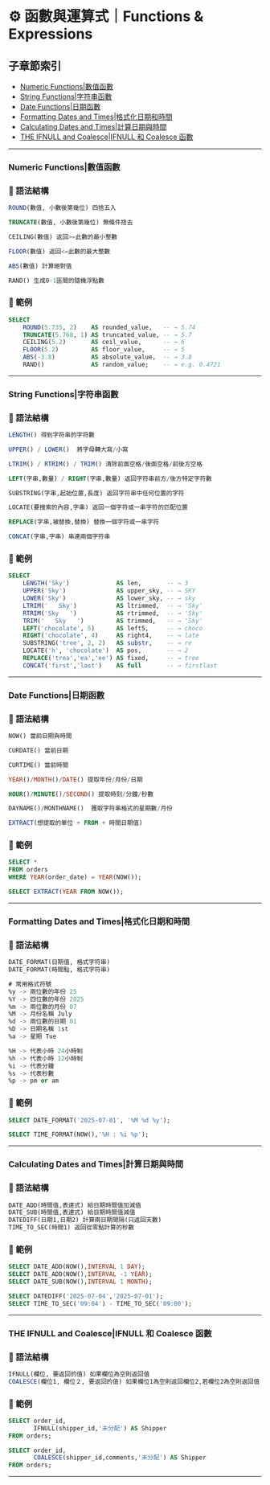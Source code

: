 # ⚙️ 函數與運算式｜Functions & Expressions

## 子章節索引
- [Numeric Functions|數值函數](#numeric-functions數值函數)
- [String Functions|字符串函數](#string-functions字符串函數)
- [Date Functions|日期函數](#date-functions日期函數)
- [Formatting Dates and Times|格式化日期和時間](#formatting-dates-and-times格式化日期和時間)
- [Calculating Dates and Times|計算日期與時間](#calculating-dates-and-times計算日期與時間)
- [THE IFNULL and Coalesce|IFNULL 和 Coalesce 函數](#the-ifnull-and-coalesceifnull-和-coalesce-函數)

---

### Numeric Functions|數值函數

### 📌 語法結構
```sql
ROUND(數值, 小數後第幾位) 四捨五入

TRUNCATE(數值, 小數後第幾位) 無條件捨去

CEILING(數值) 返回>=此數的最小整數

FLOOR(數值) 返回<=此數的最大整數

ABS(數值) 計算絕對值

RAND() 生成0-1區間的隨機浮點數
```
### 📘 範例
```sql
SELECT
    ROUND(5.735, 2)    AS rounded_value,   -- → 5.74
    TRUNCATE(5.768, 1) AS truncated_value, -- → 5.7
    CEILING(5.2)       AS ceil_value,      -- → 6
    FLOOR(5.2)         AS floor_value,     -- → 5
    ABS(-3.8)          AS absolute_value,  -- → 3.8
    RAND()             AS random_value;    -- → e.g. 0.4721
```
---

### String Functions|字符串函數

### 📌 語法結構
```sql
LENGTH() 得到字符串的字符數

UPPER() / LOWER()  將字母轉大寫/小寫

LTRIM() / RTRIM() / TRIM() 清除前面空格/後面空格/前後方空格

LEFT(字串,數量) / RIGHT(字串,數量) 返回字符串前方/後方特定字符數

SUBSTRING(字串,起始位置,長度) 返回字符串中任何位置的字符

LOCATE(要搜索的內容,字串) 返回一個字符或一串字符的匹配位置

REPLACE(字串,被替換,替換) 替換一個字符或一串字符

CONCAT(字串,字串) 串連兩個字符串
```

### 📘 範例
```sql
SELECT 
    LENGTH('Sky')             AS len,       -- → 3
    UPPER('Sky')              AS upper_sky, -- → SKY
    LOWER('Sky')              AS lower_sky, -- → sky
    LTRIM('   Sky')           AS ltrimmed,  -- → 'Sky'
    RTRIM('Sky   ')           AS rtrimmed,  -- → 'Sky'
    TRIM('   Sky   ')         AS trimmed,   -- → 'Sky'
    LEFT('chocolate', 5)      AS left5,     -- → choco
    RIGHT('chocolate', 4)     AS right4,    -- → late
    SUBSTRING('tree', 2, 2)   AS substr,    -- → re
    LOCATE('h', 'chocolate')  AS pos,       -- → 2
    REPLACE('trea','ea','ee') AS fixed,     -- → tree
    CONCAT('first','last')    AS full       -- → firstlast
```
---

### Date Functions|日期函數

### 📌 語法結構
```sql
NOW() 當前日期與時間

CURDATE() 當前日期

CURTIME() 當前時間

YEAR()/MONTH()/DATE() 提取年份/月份/日期

HOUR()/MINUTE()/SECOND() 提取時刻/分鐘/秒數

DAYNAME()/MONTHNAME()  獲取字符串格式的星期數/月份

EXTRACT(想提取的單位 + FROM + 時間日期值)
```

### 📘 範例
```sql
SELECT *
FROM orders
WHERE YEAR(order_date) = YEAR(NOW());
```
```sql
SELECT EXTRACT(YEAR FROM NOW());
```
---

### Formatting Dates and Times|格式化日期和時間

### 📌 語法結構
```sql
DATE_FORMAT(日期值, 格式字符串)
DATE_FORMAT(時間點, 格式字符串)
```
```sql
# 常用格式符號
%y -> 兩位數的年份 25
%Y -> 四位數的年份 2025
%m -> 兩位數的月份 07
%M -> 月份名稱 July
%d -> 兩位數的日期 01
%D -> 日期名稱 1st
%a -> 星期 Tue    

%H -> 代表小時 24小時制
%h -> 代表小時 12小時制
%i -> 代表分鐘
%s -> 代表秒數
%p -> pm or am
```
### 📘 範例
```sql
SELECT DATE_FORMAT('2025-07-01', '%M %d %y');
```

```sql
SELECT TIME_FORMAT(NOW(),'%H : %i %p');
```
---

### Calculating Dates and Times|計算日期與時間

### 📌 語法結構
```sql
DATE_ADD(時間值,表達式) 給日期時間值加減值
DATE_SUB(時間值,表達式) 給日期時間值減值
DATEDIFF(日期1,日期2) 計算兩日期間隔(只返回天數)
TIME_TO_SEC(時間1) 返回從零點計算的秒數
```

### 📘 範例
```sql
SELECT DATE_ADD(NOW(),INTERVAL 1 DAY);
SELECT DATE_ADD(NOW(),INTERVAL -1 YEAR);
SELECT DATE_SUB(NOW(),INTERVAL 1 MONTH);
```
```sql
SELECT DATEDIFF('2025-07-04','2025-07-01');
SELECT TIME_TO_SEC('09:04') - TIME_TO_SEC('09:00');
```
---

### THE IFNULL and Coalesce|IFNULL 和 Coalesce 函數

### 📌 語法結構
```sql
IFNULL(欄位, 要返回的值) 如果欄位為空則返回值
COALESCE(欄位1, 欄位２, 要返回的值) 如果欄位1為空則返回欄位2,若欄位2為空則返回值
```
### 📘 範例
```sql
SELECT order_id,
       IFNULL(shipper_id,'未分配') AS Shipper 
FROM orders;
```
```sql
SELECT order_id,
       COALESCE(shipper_id,comments,'未分配') AS Shipper 
FROM orders;
```
---
